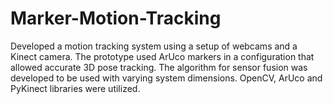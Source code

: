 # Marker-Motion-Tracking
Developed a motion tracking system using a setup of webcams and a Kinect camera. The prototype used ArUco markers in a configuration that allowed accurate 3D pose tracking. The algorithm for sensor fusion was developed to be used with varying system dimensions. OpenCV, ArUco and PyKinect libraries were utilized.
